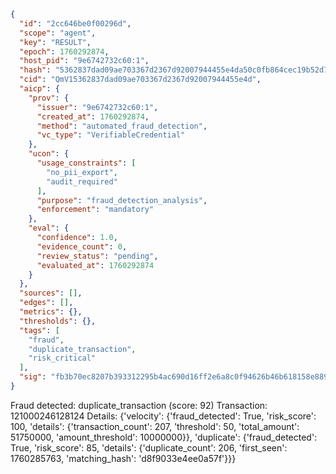 ```json
{
  "id": "2cc646be0f00296d",
  "scope": "agent",
  "key": "RESULT",
  "epoch": 1760292874,
  "host_pid": "9e6742732c60:1",
  "hash": "5362837dad09ae703367d2367d92007944455e4da50c0fb864cec19b52d74860",
  "cid": "QmV15362837dad09ae703367d2367d92007944455e4d",
  "aicp": {
    "prov": {
      "issuer": "9e6742732c60:1",
      "created_at": 1760292874,
      "method": "automated_fraud_detection",
      "vc_type": "VerifiableCredential"
    },
    "ucon": {
      "usage_constraints": [
        "no_pii_export",
        "audit_required"
      ],
      "purpose": "fraud_detection_analysis",
      "enforcement": "mandatory"
    },
    "eval": {
      "confidence": 1.0,
      "evidence_count": 0,
      "review_status": "pending",
      "evaluated_at": 1760292874
    }
  },
  "sources": [],
  "edges": [],
  "metrics": {},
  "thresholds": {},
  "tags": [
    "fraud",
    "duplicate_transaction",
    "risk_critical"
  ],
  "sig": "fb3b70ec8207b393312295b4ac690d16ff2e6a8c0f94626b46b618158e889ebb"
}
```

Fraud detected: duplicate_transaction (score: 92)
Transaction: 121000246128124
Details: {'velocity': {'fraud_detected': True, 'risk_score': 100, 'details': {'transaction_count': 207, 'threshold': 50, 'total_amount': 51750000, 'amount_threshold': 10000000}}, 'duplicate': {'fraud_detected': True, 'risk_score': 85, 'details': {'duplicate_count': 206, 'first_seen': 1760285763, 'matching_hash': 'd8f9033e4ee0a57f'}}}